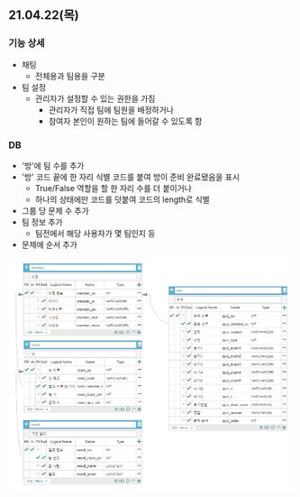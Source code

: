 ## 21.04.22(목)

### 기능 상세

- 채팅
  - 전체용과 팀용을 구분
- 팀 설정
  - 관리자가 설정할 수 있는 권한을 가짐
    - 관리자가 직접 팀에 팀원을 배정하거나
    - 참여자 본인이 원하는 팀에 들어갈 수 있도록 함

### DB

- '방'에 팀 수를 추가
- '방' 코드 끝에 한 자리 식별 코드를 붙여 방이 준비 완료됐음을 표시
  - True/False 역할을 할 한 자리 수를 더 붙이거나
  - 하나의 상태에만 코드를 덧붙여 코드의 length로 식별
- 그룹 당 문제 수 추가
- 팀 정보 추가
  - 팀전에서 해당 사용자가 몇 팀인지 등
- 문제에 순서 추가

![SQL_0422](../image/SQL_0422.png)

